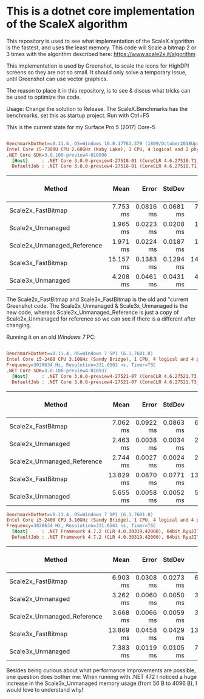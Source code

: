 This is a dotnet core implementation of the ScaleX algorithm
=============================================================

This repository is used to see what implementation of the ScaleX algorithm is the fastest, and uses the least memory.
This code will Scale a bitmap 2 or 3 times with the algorithm described here: https://www.scale2x.it/algorithm

This implementation is used by Greenshot, to scale the icons for HighDPI screens so they are not so small.
It should only solve a temporary issue, until Greenshot can use vector graphics.

The reason to place it in this repository, is to see & discus what tricks can be used to optimize the code.

Usage:
Change the solution to Release.
The ScaleX.Benchmarks has the benchmarks, set this as startup project.
Run with Ctrl+F5

This is the current state for my Surface Pro 5 (2017) Core-5

``` ini

BenchmarkDotNet=v0.11.4, OS=Windows 10.0.17763.379 (1809/October2018Update/Redstone5)
Intel Core i5-7300U CPU 2.60GHz (Kaby Lake), 1 CPU, 4 logical and 2 physical cores
.NET Core SDK=3.0.100-preview4-010896
  [Host]     : .NET Core 3.0.0-preview4-27518-01 (CoreCLR 4.6.27518.71, CoreFX 4.7.19.16310), 64bit RyuJIT
  DefaultJob : .NET Core 3.0.0-preview4-27518-01 (CoreCLR 4.6.27518.71, CoreFX 4.7.19.16310), 64bit RyuJIT


```
|                      Method |      Mean |     Error |    StdDev |       Min |       Max | Gen 0/1k Op | Gen 1/1k Op | Gen 2/1k Op | Allocated Memory/Op |
|---------------------------- |----------:|----------:|----------:|----------:|----------:|------------:|------------:|------------:|--------------------:|
|          Scale2x_FastBitmap |  7.753 ms | 0.0816 ms | 0.0681 ms |  7.680 ms |  7.941 ms |           - |           - |           - |              2144 B |
|           Scale2x_Unmanaged |  1.965 ms | 0.0223 ms | 0.0208 ms |  1.938 ms |  1.996 ms |           - |           - |           - |                56 B |
| Scale2x_Unmanaged_Reference |  1.971 ms | 0.0224 ms | 0.0187 ms |  1.929 ms |  1.999 ms |           - |           - |           - |                56 B |
|          Scale3x_FastBitmap | 15.157 ms | 0.1383 ms | 0.1294 ms | 14.936 ms | 15.361 ms |           - |           - |           - |              2149 B |
|           Scale3x_Unmanaged |  4.208 ms | 0.0461 ms | 0.0431 ms |  4.121 ms |  4.290 ms |    500.0000 |      7.8125 |           - |                56 B |

The Scale2x_FastBitmap and Scale3x_FastBitmap is the old and "current Greenshot code.
The Scale2x_Unmanaged & Scale3x_Unmanaged is the new code, whereas Scale2x_Unmanaged_Reference is just a copy of Scale2x_Unmanaged for reference so we can see if there is a different after changing.


Running it on an old *Windows 7* PC:

``` ini

BenchmarkDotNet=v0.11.4, OS=Windows 7 SP1 (6.1.7601.0)
Intel Core i5-2400 CPU 3.10GHz (Sandy Bridge), 1 CPU, 4 logical and 4 physical cores
Frequency=3020634 Hz, Resolution=331.0563 ns, Timer=TSC
.NET Core SDK=3.0.100-preview4-010937
  [Host]     : .NET Core 3.0.0-preview4-27521-07 (CoreCLR 4.6.27521.73, CoreFX 4.7.19.16407), 64bit RyuJIT
  DefaultJob : .NET Core 3.0.0-preview4-27521-07 (CoreCLR 4.6.27521.73, CoreFX 4.7.19.16407), 64bit RyuJIT
```

|                      Method |      Mean |     Error |    StdDev |       Min |       Max | Gen 0/1k Op | Gen 1/1k Op | Gen 2/1k Op | Allocated Memory/Op |
|---------------------------- |----------:|----------:|----------:|----------:|----------:|------------:|------------:|------------:|--------------------:|
|          Scale2x_FastBitmap |  7.062 ms | 0.0922 ms | 0.0863 ms |  6.927 ms |  7.189 ms |           - |           - |           - |              2135 B |
|           Scale2x_Unmanaged |  2.463 ms | 0.0038 ms | 0.0034 ms |  2.456 ms |  2.469 ms |           - |           - |           - |                56 B |
| Scale2x_Unmanaged_Reference |  2.744 ms | 0.0027 ms | 0.0024 ms |  2.740 ms |  2.749 ms |           - |           - |           - |                56 B |
|          Scale3x_FastBitmap | 13.829 ms | 0.0870 ms | 0.0771 ms | 13.736 ms | 13.988 ms |           - |           - |           - |              2107 B |
|           Scale3x_Unmanaged |  5.655 ms | 0.0058 ms | 0.0052 ms |  5.647 ms |  5.666 ms |    500.0000 |      7.8125 |           - |                56 B |


``` ini
BenchmarkDotNet=v0.11.4, OS=Windows 7 SP1 (6.1.7601.0)
Intel Core i5-2400 CPU 3.10GHz (Sandy Bridge), 1 CPU, 4 logical and 4 physical cores
Frequency=3020634 Hz, Resolution=331.0563 ns, Timer=TSC
  [Host]     : .NET Framework 4.7.2 (CLR 4.0.30319.42000), 64bit RyuJIT-v4.7.3324.0
  DefaultJob : .NET Framework 4.7.2 (CLR 4.0.30319.42000), 64bit RyuJIT-v4.7.3324.0

```
|                      Method |      Mean |     Error |    StdDev |       Min |       Max | Gen 0/1k Op | Gen 1/1k Op | Gen 2/1k Op | Allocated Memory/Op |
|---------------------------- |----------:|----------:|----------:|----------:|----------:|------------:|------------:|------------:|--------------------:|
|          Scale2x_FastBitmap |  6.903 ms | 0.0308 ms | 0.0273 ms |  6.869 ms |  6.971 ms |           - |           - |           - |              1984 B |
|           Scale2x_Unmanaged |  3.262 ms | 0.0060 ms | 0.0050 ms |  3.257 ms |  3.275 ms |           - |           - |           - |                64 B |
| Scale2x_Unmanaged_Reference |  3.668 ms | 0.0066 ms | 0.0059 ms |  3.659 ms |  3.679 ms |           - |           - |           - |                64 B |
|          Scale3x_FastBitmap | 13.869 ms | 0.0458 ms | 0.0429 ms | 13.798 ms | 13.964 ms |           - |           - |           - |              2048 B |
|           Scale3x_Unmanaged |  7.383 ms | 0.0119 ms | 0.0105 ms |  7.366 ms |  7.403 ms |    500.0000 |     39.0625 |           - |              4096 B |

Besides being curious about what performance improvements are possible, one question does bother me:
When running with .NET 472 I noticed a huge increase in the Scale3x_Unmanaged memory usage (from 56 B to 4096 B), I would love to understand why!
